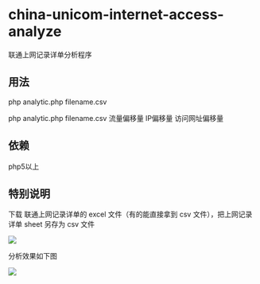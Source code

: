 # china-unicom-internet-access-analyze
 联通上网记录详单分析程序

## 用法

 php analytic.php filename.csv

 php analytic.php filename.csv 流量偏移量 IP偏移量 访问网址偏移量

## 依赖

 php5以上

## 特别说明

下载 联通上网记录详单的 excel 文件（有的能直接拿到 csv 文件），把上网记录详单 sheet 另存为 csv 文件

![](http://onkijgjy1.bkt.clouddn.com/%E5%B1%8F%E5%B9%95%E5%BF%AB%E7%85%A7%202017-03-29%20%E4%B8%8B%E5%8D%884.32.03.png)

分析效果如下图

![](http://onkijgjy1.bkt.clouddn.com/%E5%B1%8F%E5%B9%95%E5%BF%AB%E7%85%A7%202017-03-29%20%E4%B8%8B%E5%8D%884.35.29.png)


